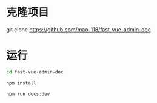 # 克隆项目
git clone https://github.com/mao-118/fast-vue-admin-doc

# 运行
```bash
cd fast-vue-admin-doc

npm install

npm run docs:dev
```